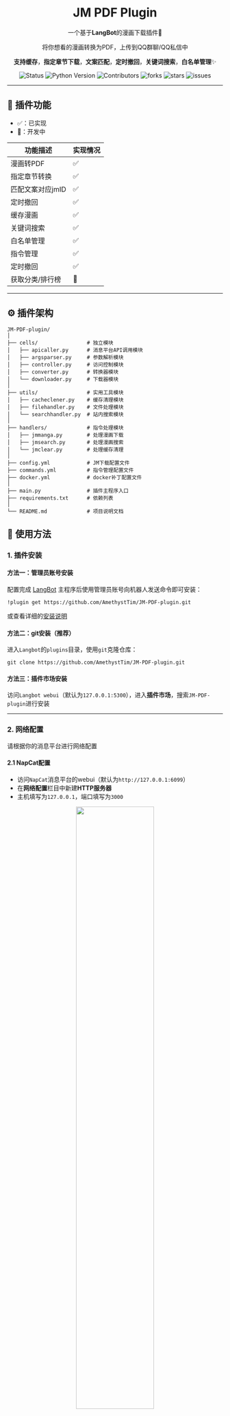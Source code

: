 <h1 align="center">JM PDF Plugin</h1>

<div align="center">

一个基于**LangBot**的漫画下载插件🧩

将你想看的漫画转换为PDF，上传到QQ群聊/QQ私信中

**支持缓存**，**指定章节下载**，**文案匹配**，**定时撤回**，**关键词搜索**，**白名单管理**✨

</div>

<div align="center">

![Status](https://img.shields.io/badge/状态-开发中-green)
![Python Version](https://img.shields.io/badge/Python-3.10+-blue)
![Contributors](https://img.shields.io/github/contributors/AmethystTim/JM-PDF-plugin.svg?style=flat&label=贡献者&color=red)
![forks](https://img.shields.io/github/forks/AmethystTim/JM-PDF-plugin.svg?style=flat&label=分支数)
![stars](https://img.shields.io/github/stars/AmethystTim/JM-PDF-plugin?style=flat&label=星标数&color=yellow)
![issues](https://img.shields.io/github/issues/AmethystTim/JM-PDF-plugin?&color=green)

</div>

<hr>

## 🎨 插件功能

- ✅：已实现
- 🚧：开发中

|功能描述|实现情况|
|-|-|
|漫画转PDF|✅|
|指定章节转换|✅|
|匹配文案对应jmID|✅|
|定时撤回|✅|
|缓存漫画|✅|
|关键词搜索|✅|
|白名单管理|✅|
|指令管理|✅|
|定时撤回|✅|
|获取分类/排行榜|🚧|

---

## ⚙️ 插件架构

```
JM-PDF-plugin/
│
├── cells/                # 独立模块
│   ├── apicaller.py      # 消息平台API调用模块
│   ├── argsparser.py     # 参数解析模块
│   ├── controller.py     # 访问控制模块
│   ├── converter.py      # 转换器模块
│   └── downloader.py     # 下载器模块
│
├── utils/                # 实用工具模块
│   ├── cacheclener.py    # 缓存清理模块
│   ├── filehandler.py    # 文件处理模块
│   └── searchhandler.py  # 站内搜索模块
│
├── handlers/             # 指令处理模块
│   ├── jmmanga.py        # 处理漫画下载
│   ├── jmsearch.py       # 处理漫画搜索
│   └── jmclear.py        # 处理缓存清理
│
├── config.yml            # JM下载配置文件
├── commands.yml          # 指令管理配置文件
├── docker.yml            # docker补丁配置文件
│
├── main.py               # 插件主程序入口
├── requirements.txt      # 依赖列表
│
└── README.md             # 项目说明文档
```

## 🧭 使用方法

### 1. 插件安装

#### 方法一：管理员账号安装

配置完成 [LangBot](https://github.com/RockChinQ/LangBot) 主程序后使用管理员账号向机器人发送命令即可安装：

```
!plugin get https://github.com/AmethystTim/JM-PDF-plugin.git
```
或查看详细的[安装说明](https://docs.langbot.app/insight/guide)

#### 方法二：git安装（推荐）

进入`Langbot`的`plugins`目录，使用`git`克隆仓库：

```
git clone https://github.com/AmethystTim/JM-PDF-plugin.git
```

#### 方法三：插件市场安装

访问`Langbot webui`（默认为`127.0.0.1:5300`），进入**插件市场**，搜索`JM-PDF-plugin`进行安装

---

### 2. 网络配置

请根据你的消息平台进行网络配置

#### 2.1 NapCat配置

- 访问`NapCat`消息平台的webui（默认为`http://127.0.0.1:6099`）
- 在**网络配置**栏目中新建**HTTP服务器**
- 主机填写为`127.0.0.1`，端口填写为`3000`

<div align="center">

<img src="./images/napcat_1.png" width="60%">

</div>

> [!Warning]
>
> 请勿在网络配置中填写**token**，确保**token**一栏为空


#### 2.2 Lagrange配置

- 在`appsettings.json`中修改`Implementations`部分
- 新增`"Type": "HTTP"`一项，具体配置参考如下：

```json
"Implementations": [
    {
        "Type": "ReverseWebSocket",
        "Host": "127.0.0.1",
        "Port": 2280,
        "Suffix": "/ws",
        "ReconnectInterval": 5000,
        "HeartBeatInterval": 5000,
        "AccessToken": ""
    },
    {
        "Type": "Http",
        "Host": "127.0.0.1",
        "Port": 3000,
        "AccessToken": ""
    }
]
```

> [!Note]
> 
> 目前Lagrange不支持**私聊发送PDF文件**，为体验所有功能，推荐使用NapCat消息平台

#### 2.3 LLOneBot配置

- 在注入版QQ中打开设置，进入LLOneBot栏目，进行网络配置
- 启用HTTP服务，并将HTTP服务监听端口设置为`3000`

<div align="center">

<img src="./images/llonebot_1.png" width="80%">

</div>

> [!Tip]
> 
> 网络配置完成后可以使用`curl 127.0.0.1:3000`测试是否连通，出现
> ```
> StatusCode        : 200
> StatusDescription : OK
> Content           : xxx is running/xxx 已启动
> ```
> 则说明网络配置成功
> 
> 若发生端口冲突，请将端口修改为其他值，比如`3001`，同时将`main.py`文件
> ```
> self.msg_platform = MsgPlatform(port=3000)
> ```
> 一行的端口`3000`修改为新端口值

---

### 3. 偏好配置

> [!Note]
> 
> 由于LangBot v4.0之后采用清单文件来注册插件，所以此后的配置编写会在webui上进行
> 
> 目前作者正在努力适配，LangBot v3.x的用户仍然使用配置文件进行配置

#### 3.1 下载配置 config.yml

- `dir_rule`部分：修改`base_dir`为你想存储漫画的目录，若使用Docker部署LangBot，请参考注释说明
- `client`部分：若均无法访问可尝试用“**#**”注释掉`client`所有部分，使用默认配置的域名列表
- `download`部分：一般情况下可忽略
- `plugins`部分：大部分漫画都可以在**无登录状态下**访问/下载，但是有些漫画需要登录才可以查看，若有需要可以配置你的账号信息

```yaml
# Github Actions 下载脚本配置
version: '2.0'

################################################
# 特别注意：                            
# 如果你是使用Docker部署LangBot的用户，请按照以下步骤修改配置文件：
#
# 将dir_rule中的base_dir一项修改为LangBot容器内的可达路径
#
# 根据LangBot的挂载配置，你目前可以在这两个目录下选择你想存储PDF的位置
#    - /app/data
#    - /app/plugins 
#
# 例如："/app/plugins/JM-PDF-plugin/downloads/"
################################################

dir_rule:
  base_dir: "C:\\Users\\Hello\\Desktop\\downloads" # 漫画/PDF的存储目录（注意转义字符的使用）
  rule: Bd_Aid_Pindex

# 域名配置，若均无法访问可尝试用“#”注释client所有部分，以使用默认配置的域名列表
client:
  impl: api
  domain:
    api:
      - www.cdnmhws.cc
      - www.cdnuc.vip
      - www.cdnmhwscc.vip
      - www.cdnblackmyth.club

# 下载配置，无需关注
download:
  cache: true # 如果要下载的文件在磁盘上已存在，不用再下一遍了吧？
  image:
    decode: true # JM的原图是混淆过的，要不要还原？
    suffix: .jpg # 把图片都转为.jpg格式
  threading:
    # batch_count: 章节的批量下载图片线程数
    batch_count: 45

# jmcomic包插件项配置，非必需配置
plugins:
  after_init:
    - plugin: login # 登录插件，以下载某些需要登录才能下载的漫画，需要配置登录信息
      kwargs:
        username: your_username # 用户名
        password: your_password # 密码
```
> [!warning]
>
> 如果使用**MacOS**部署NapCat，需要将`base_dir`一项修改为`NapCat`的缓存目录
> 
> ```
> /Users/<your_username>/Library/Containers/com.tencent.qq/Data/.config/QQ/NapCat/temp
> ```
>
> 否则无法进行PDF文件的发送

---

#### 3.2 指令管理 commands.yml

- `whitelist`部分：若要启用群聊白名单，请将`enabled`设置为`true`，并填入需要加入白名单的群聊id
- `commands`部分：为了防止意外触发某些指令炸群，请根据你的实际需求禁用/激活指令，若要禁用某指令，请将对应值由`true`修改为`false`
- 以上配置需要**重载插件**/**重启bot**后才会生效

```yaml
# 插件指令管理

# 白名单机制，启用后仅允许白名单群聊/用户使用指令
whitelist: 
  # 是否启用白名单
  enabled: false
  # 白名单群聊/用户id
  groups: [
    114514,
  ]
  users: [
    1919810,
  ]

# 指令管理列表，若需禁用某指令，则将其对应值由true修改为false
commands: [
  # 指令：/jm [jmID] [chapter]
  "/jm [ID] [CHAPTER]": true,
  # 指令：/jm search [keyword]
  "/jm search [KEYWORD]": true,
  # 指令： 清除缓存
  "/jm clear": true,
  # 指令：文案匹配
  "[text]": false,
]
```

#### 3.3 Docker相关配置 docker.yml

针对使用`Docker`部署`Langbot`的用户的配置，若不是使用`Docker`部署LangBot的用户，请**忽略此项配置**

- `docker_cfg`部分：修改`enabled`为`true`
- `host_base_dir`部分：修改为宿主机上PDF的实际存储目录

```yaml
################################################
# 特别注意：                            
# 如果你是使用Docker部署LangBot的用户，请按照以下步骤修改配置文件：
# 修改docker_cfg配置项
# - 将enabeld设置为true
# - 将host_base_dir修改为宿主机上PDF的实际存储目录
#
# 例如: "C:\\Users\\Hello\\Desktop\\downloads"
################################################

docker_cfg: # 非Docker部署LangBot用户请无视此项
  enabled: false # 是否使用Docker部署LangBot
  host_base_dir: "C:\\Users\\Hello\\Desktop\\downloads" # 宿主机上PDF的实际存储目录（注意转义字符的使用）
```

---

## ❓ 常见问题

|Q|A|
|-|-|
|漫画下载失败|1. 检查网络配置，推荐添加网络代理<br>2. 检查`jmcomic`包是否为最新版本，建议`pip install -U jmcomic`后重启bot（issue [#23](https://github.com/AmethystTim/JM-PDF-plugin/issues/23)）<br>3. 在`config.yml`内`client`的`domain`一项中添加可用域名或将`client`全部注释掉以使用默认域名列表|
|与`langbot`内置AI对话冲突|issue [#4](https://github.com/AmethystTim/JM-PDF-plugin/issues/4)|
|控制台报错：无效的`apikey`|与插件无关，可能是LangBot的`provider.json`配置有误|

> 有其他问题欢迎提issue或在交流群讨论

---

## 🤖 指令

|指令|说明|参数|备注|
|-|-|-|-|
|`/jm (help)`|查看帮助信息|-|可选参数：`help`|
|`/jm [jmID] [chapter]`|下载漫画指定章节|`jmID` `chapter`|`chapter`：指定章节，若不指定默认转换第一章|
|`/jm search [keyword]`|搜索漫画|`keyword`|`keyword`：搜索关键字|
|`/jm clear`|清除缓存|-|-|

---

## 📸 效果展示

### 单章节漫画

<details>

<summary>展开查看</summary>

<div align="center">

<img src="./images/readme.png" width="65%">

</div>

</details>

### 多章节漫画

<details>

<summary>展开查看</summary>

<div align="center">

<img src="./images/readme_multichap1.png" width="65%">

</div>

<div align="center">

<img src="./images/readme_multichap2.png" width="65%">

</div>

</details>

### 文案匹配

<details>

<summary>展开查看</summary>

<div align="center">

<img src="./images/readme_match.png" width="65%">

</div>

</details>

### 搜索漫画

<details>

<summary>展开查看</summary>

<div align="center">

<img src="./images/readme_search.png" width="55%">

<img src="./images/readme_searchres.png" width="65%">

</div>

</details>

---

## 📜 参考项目

- **Python API for JMComic**：[JMComic-Crawler-Python](https://github.com/hect0x7/JMComic-Crawler-Python) by [hect0x7](https://github.com/hect0x7)
- **图像转PDF**：[image2pdf](https://github.com/salikx/image2pdf) by [salikx](https://github.com/salikx)

## 🥳 贡献者

<a href="https://github.comAmethystTim/JM-PDF-plugin/graphs/contributors">
  <img alt="contributors" src="https://contrib.rocks/image?repo=AmethystTim/JM-PDF-plugin"/>
</a>

## ⭐ Star Trend

如果你觉得这个插件还不错，欢迎给我们一个star！🥰

[![Stargazers over time](https://starchart.cc/AmethystTim/JM-PDF-plugin.svg?variant=adaptive)](https://starchart.cc/AmethystTim/JM-PDF-plugin)